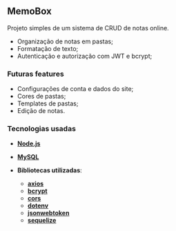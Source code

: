 ## MemoBox

Projeto simples de um sistema de CRUD de notas online.
- Organização de notas em pastas;
- Formatação de texto;
- Autenticação e autorização com JWT e bcrypt;

### Futuras features
- Configurações de conta e dados do site;
- Cores de pastas;
- Templates de pastas;
- Edição de notas.

### Tecnologias usadas
- **[Node.js](https://nodejs.org/en/)**
- **[MySQL](https://dev.mysql.com/downloads/)**

- **Bibliotecas utilizadas**:
  - **[axios](https://www.npmjs.com/package/axios)**
  - **[bcrypt](https://www.npmjs.com/package/bcrypt)**
  - **[cors](https://www.npmjs.com/package/cors)**
  - **[dotenv](https://www.npmjs.com/package/dotenv)**
  - **[jsonwebtoken](https://www.npmjs.com/package/jsonwebtoken)**
  - **[sequelize](https://www.npmjs.com/package/sequelize)**